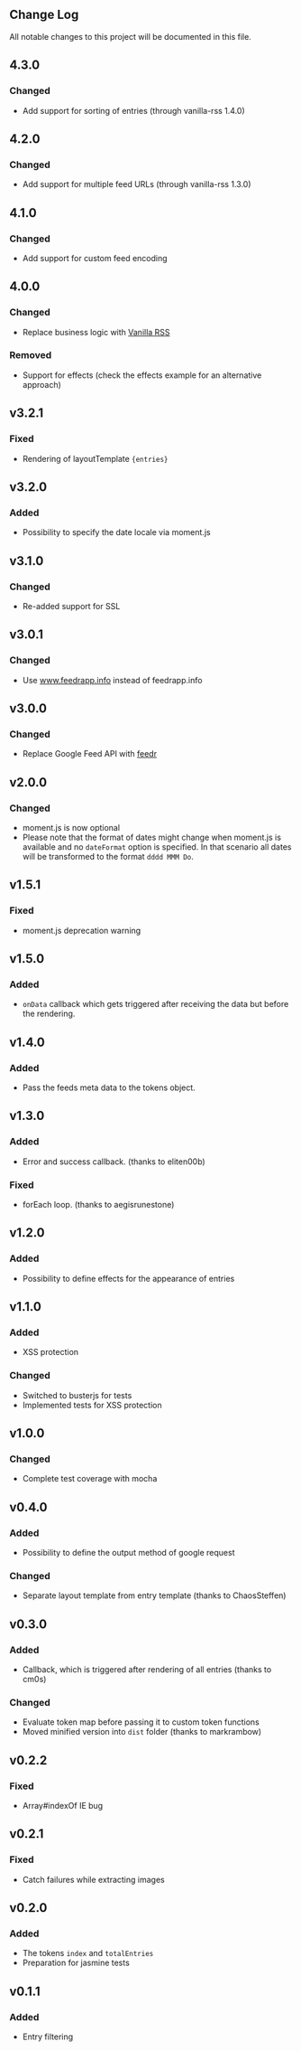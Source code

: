 ## Change Log

All notable changes to this project will be documented in this file.

## 4.3.0

### Changed

- Add support for sorting of entries (through vanilla-rss 1.4.0)

## 4.2.0

### Changed

- Add support for multiple feed URLs (through vanilla-rss 1.3.0)

## 4.1.0

### Changed

- Add support for custom feed encoding

## 4.0.0

### Changed

- Replace business logic with [Vanilla RSS](https://github.com/sdepold/vanilla-rss)

### Removed

- Support for effects (check the effects example for an alternative approach)

## v3.2.1

### Fixed

- Rendering of layoutTemplate `{entries}`

## v3.2.0

### Added

- Possibility to specify the date locale via moment.js

## v3.1.0

### Changed

- Re-added support for SSL

## v3.0.1

### Changed

- Use www.feedrapp.info instead of feedrapp.info

## v3.0.0

### Changed

- Replace Google Feed API with [feedr](https://github.com/sdepold/feedr)

## v2.0.0

### Changed

- moment.js is now optional
- Please note that the format of dates might change when moment.js is available and no `dateFormat` option is specified. In that scenario all dates will be transformed to the format `dddd MMM Do`.

## v1.5.1

### Fixed

- moment.js deprecation warning

## v1.5.0

### Added

- `onData` callback which gets triggered after receiving the data but before the rendering.

## v1.4.0

### Added

- Pass the feeds meta data to the tokens object.

## v1.3.0

### Added

- Error and success callback. (thanks to eliten00b)

### Fixed

- forEach loop. (thanks to aegisrunestone)

## v1.2.0

### Added

- Possibility to define effects for the appearance of entries

## v1.1.0

### Added

- XSS protection

### Changed

- Switched to busterjs for tests
- Implemented tests for XSS protection

## v1.0.0

### Changed

- Complete test coverage with mocha

## v0.4.0

### Added

- Possibility to define the output method of google request

### Changed

- Separate layout template from entry template (thanks to ChaosSteffen)

## v0.3.0

### Added

- Callback, which is triggered after rendering of all entries (thanks to cm0s)

### Changed

- Evaluate token map before passing it to custom token functions
- Moved minified version into `dist` folder (thanks to markrambow)

## v0.2.2

### Fixed

- Array#indexOf IE bug

## v0.2.1

### Fixed

- Catch failures while extracting images

## v0.2.0

### Added

- The tokens `index` and `totalEntries`
- Preparation for jasmine tests

## v0.1.1

### Added

- Entry filtering
